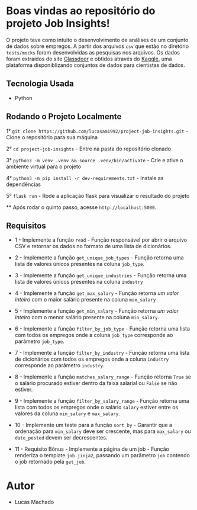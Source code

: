 # Boas vindas ao repositório do projeto Job Insights!

O projeto teve como intuito o desenvolvimento de análises de um conjunto de dados sobre empregos. A partir dos arquivos
`csv` que estão no diretório `tests/mocks` foram desenvolvidas as pesquisas nos arquivos. Os dados foram extraídos do site [Glassdoor](https://www.glassdoor.com.br/) e obtidos através do [Kaggle](https://www.kaggle.com/atharvap329/glassdoor-data-science-job-data), uma plataforma disponiblizando conjuntos de dados para cientistas de dados.

## Tecnologia Usada
 - Python

## Rodando o Projeto Localmente

1° `git clone https://github.com/lucasam1992/project-job-insights.git` - Clone o repositório para sua máquina

2° `cd project-job-insights` - Entre na pasta do repositório clonado

3° `python3 -m venv .venv && source .venv/bin/activate` - Crie e ative o ambiente virtual para o projeto

4° `python3 -m pip install -r dev-requirements.txt` - Instale as dependências

5° `flask run` - Rode a aplicação flask para visualizar o resultado do projeto

** Após rodar o quinto passo, acesse `http://localhost:5000`. 

## Requisitos

- 1 - Implemente a função `read` - Função responsável por abrir o arquivo CSV e retornar os dados no formato de uma lista de dicionários.

- 2 - Implemente a função `get_unique_job_types` - Função retorna uma lista de valores únicos presentes na coluna `job_type`.

- 3 - Implemente a função `get_unique_industries` - Função retorna uma lista de valores únicos presentes na coluna `industry`

- 4 - Implemente a função `get_max_salary` - Função retorna *um valor inteiro* com o maior salário presente na coluna `max_salary`

- 5 - Implemente a função `get_min_salary` - Função retorna *um valor inteiro* com o menor salário presente na coluna `min_salary`.

- 6 - Implemente a função `filter_by_job_type` - Função retorna uma lista com todos os empregos onde a coluna `job_type` corresponde ao parâmetro `job_type`.

- 7 - Implemente a função `filter_by_industry` - Função retorna uma lista de dicionários com todos os empregos onde a coluna `industry` corresponde ao parâmetro `industry`.

- 8 - Implemente a função `matches_salary_range` - Função retorna `True` se o salário procurado estiver dentro da faixa salarial ou `False` se não estiver.

- 9 - Implemente a função `filter_by_salary_range` - Função retorna uma lista com todos os empregos onde o salário `salary` estiver entre os valores da coluna `min_salary` e `max_salary`.

- 10 - Implemente um teste para a função `sort_by` - Garantir que a ordenação para `min_salary` deve ser crescente, mas para `max_salary` ou `date_posted` devem ser decrescentes. 

- 11 - Requisito Bônus - Implemente a página de um job - Função renderiza o template `job.jinja2`, passando um parâmetro `job` contendo o job retornado pela `get_job`.


# Autor
 - Lucas Machado
